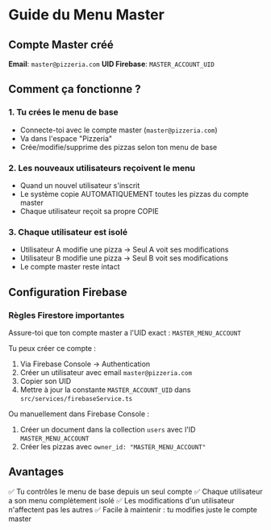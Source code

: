 # Guide du Menu Master

## Compte Master créé

**Email**: `master@pizzeria.com`
**UID Firebase**: `MASTER_ACCOUNT_UID`

## Comment ça fonctionne ?

### 1. Tu crées le menu de base
- Connecte-toi avec le compte master (`master@pizzeria.com`)
- Va dans l'espace "Pizzeria"
- Crée/modifie/supprime des pizzas selon ton menu de base

### 2. Les nouveaux utilisateurs reçoivent le menu
- Quand un nouvel utilisateur s'inscrit
- Le système copie AUTOMATIQUEMENT toutes les pizzas du compte master
- Chaque utilisateur reçoit sa propre COPIE

### 3. Chaque utilisateur est isolé
- Utilisateur A modifie une pizza → Seul A voit ses modifications
- Utilisateur B modifie une pizza → Seul B voit ses modifications
- Le compte master reste intact

## Configuration Firebase

### Règles Firestore importantes

Assure-toi que ton compte master a l'UID exact : `MASTER_MENU_ACCOUNT`

Tu peux créer ce compte :
1. Via Firebase Console → Authentication
2. Créer un utilisateur avec email `master@pizzeria.com`
3. Copier son UID
4. Mettre à jour la constante `MASTER_ACCOUNT_UID` dans `src/services/firebaseService.ts`

Ou manuellement dans Firebase Console :
1. Créer un document dans la collection `users` avec l'ID `MASTER_MENU_ACCOUNT`
2. Créer les pizzas avec `owner_id: "MASTER_MENU_ACCOUNT"`

## Avantages

✅ Tu contrôles le menu de base depuis un seul compte
✅ Chaque utilisateur a son menu complètement isolé
✅ Les modifications d'un utilisateur n'affectent pas les autres
✅ Facile à maintenir : tu modifies juste le compte master
